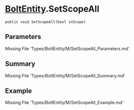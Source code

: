 # [BoltEntity](Types/BoltEntity.md).SetScopeAll
`public void SetScopeAll(bool inScope)`
## Parameters
Missing File 'Types/BoltEntity/M/SetScopeAll_Parameters.md'
## Summary
Missing File 'Types/BoltEntity/M/SetScopeAll_Summary.md'
## Example
Missing File 'Types/BoltEntity/M/SetScopeAll_Example.md'
